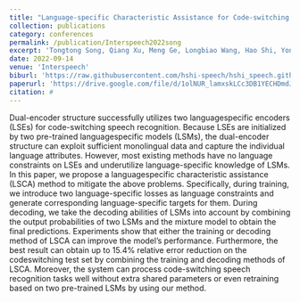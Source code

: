 ```yaml
---
title: "Language-specific Characteristic Assistance for Code-switching Speech Recognition"
collection: publications
category: conferences
permalink: /publication/Interspeech2022song
excerpt: 'Tongtong Song, Qiang Xu, Meng Ge, Longbiao Wang, Hao Shi, Yongjie Lv, Yuqin Lin, and Jianwu Dang'
date: 2022-09-14
venue: 'Interspeech'
biburl: 'https://raw.githubusercontent.com/hshi-speech/hshi_speech.github.io/master/files/bib/interspeech-2022-song.txt'
paperurl: 'https://drive.google.com/file/d/1olNUR_lamxskLCc3DB1YECHDmdJRNQl2/view?usp=drive_link'
citation: #
---
```


Dual-encoder structure successfully utilizes two languagespecific encoders (LSEs) for code-switching speech recognition. Because LSEs are initialized by two pre-trained languagespecific models (LSMs), the dual-encoder structure can exploit sufficient monolingual data and capture the individual language attributes. However, most existing methods have no language constraints on LSEs and underutilize language-specific knowledge of LSMs. In this paper, we propose a languagespecific characteristic assistance (LSCA) method to mitigate the above problems. Specifically, during training, we introduce two language-specific losses as language constraints and generate corresponding language-specific targets for them. During decoding, we take the decoding abilities of LSMs into account by combining the output probabilities of two LSMs and the mixture model to obtain the final predictions. Experiments show that either the training or decoding method of LSCA can improve the model’s performance. Furthermore, the best result can obtain up to 15.4% relative error reduction on the codeswitching test set by combining the training and decoding methods of LSCA. Moreover, the system can process code-switching speech recognition tasks well without extra shared parameters or even retraining based on two pre-trained LSMs by using our method.
